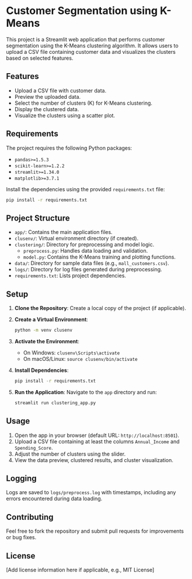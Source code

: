 # Customer Segmentation using K-Means

This project is a Streamlit web application that performs customer segmentation using the K-Means clustering algorithm. It allows users to upload a CSV file containing customer data and visualizes the clusters based on selected features.

## Features
- Upload a CSV file with customer data.
- Preview the uploaded data.
- Select the number of clusters (K) for K-Means clustering.
- Display the clustered data.
- Visualize the clusters using a scatter plot.

## Requirements
The project requires the following Python packages:
- `pandas>=1.5.3`
- `scikit-learn>=1.2.2`
- `streamlit>=1.34.0`
- `matplotlib>=3.7.1`

Install the dependencies using the provided `requirements.txt` file:
```bash
pip install -r requirements.txt
```

## Project Structure
- `app/`: Contains the main application files.
- `clusenv/`: Virtual environment directory (if created).
- `clustering/`: Directory for preprocessing and model logic.
  - `preprocess.py`: Handles data loading and validation.
  - `model.py`: Contains the K-Means training and plotting functions.
- `data/`: Directory for sample data files (e.g., `mall_customers.csv`).
- `logs/`: Directory for log files generated during preprocessing.
- `requirements.txt`: Lists project dependencies.

## Setup
1. **Clone the Repository**:
   Create a local copy of the project (if applicable).
   
2. **Create a Virtual Environment**:
   ```bash
   python -m venv clusenv
   ```

3. **Activate the Environment**:
   - On Windows: `clusenv\Scripts\activate`
   - On macOS/Linux: `source clusenv/bin/activate`

4. **Install Dependencies**:
   ```bash
   pip install -r requirements.txt
   ```

5. **Run the Application**:
   Navigate to the `app` directory and run:
   ```bash
   streamlit run clustering_app.py
   ```

## Usage
1. Open the app in your browser (default URL: `http://localhost:8501`).
2. Upload a CSV file containing at least the columns `Annual_Income` and `Spending_Score`.
3. Adjust the number of clusters using the slider.
4. View the data preview, clustered results, and cluster visualization.

## Logging
Logs are saved to `logs/preprocess.log` with timestamps, including any errors encountered during data loading.

## Contributing
Feel free to fork the repository and submit pull requests for improvements or bug fixes.

## License
[Add license information here if applicable, e.g., MIT License]